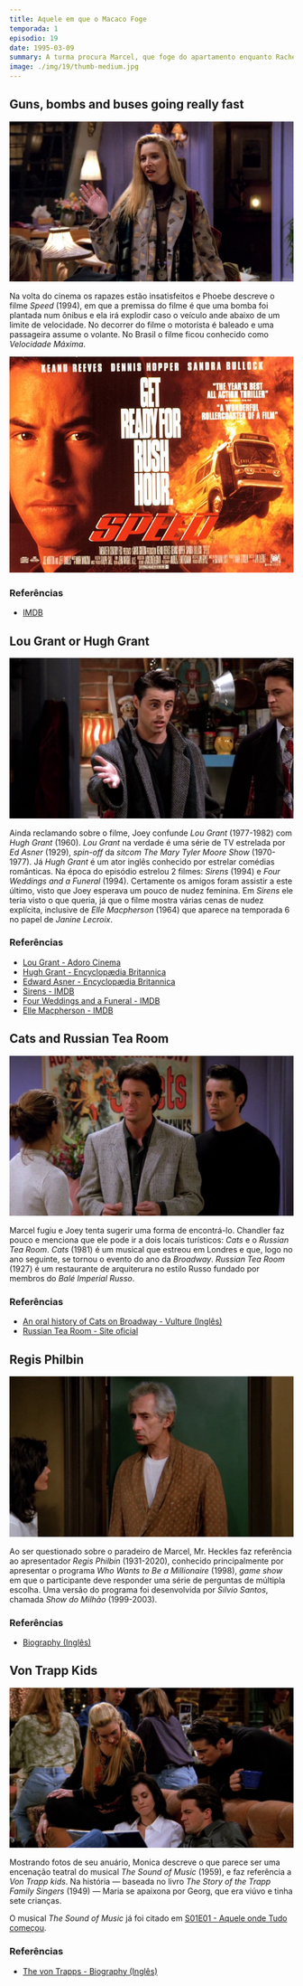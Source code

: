 ```yaml
---
title: Aquele em que o Macaco Foge
temporada: 1
episodio: 19
date: 1995-03-09
summary: A turma procura Marcel, que foge do apartamento enquanto Rachel toma conta dele.
image: ./img/19/thumb-medium.jpg
---
```


## Guns, bombs and buses going really fast

![Guns, bombs and buses going really fast](./img/19/guns-bombs-and-buses-going-really-fast.png)

<cena>
  <phoebe
    original="- I'm sorry it wasn't one of those movies with guns and bombs and buses going really fast."
    traducao="- Desculpe se não foi um daqueles filmes com armas e bombas e ônibus em alta velocidade."
  />
</cena>

Na volta do cinema os rapazes estão insatisfeitos e Phoebe descreve o filme *Speed*
(1994), em que a premissa do filme é que uma bomba foi plantada num ônibus e ela
irá explodir caso o veículo ande abaixo de um limite de velocidade. No decorrer
do filme o motorista é baleado e uma passageira assume o volante. No Brasil o
filme ficou conhecido como *Velocidade Máxima*.

![Speed - Poster](./img/19/speed-poster.jpg)

### Referências

- [IMDB](https://www.imdb.com/title/tt0111257/?ref_=nv_sr_srsg_0)

## Lou Grant or Hugh Grant

![Lou Grant or Hugh Grant](./img/19/lou-grant-or-hugh-grant.png)

<cena>
  <joey
    original="- All right, I don't need to see Lou Grant frolicking."
    traducao="- Tá certo, mas não quero ver Lou Grant saltitando."
  />
  <monica
    original="- Hugh. Hugh Grant."
    traducao="- Hugh. Hugh Grant."
  />
</cena>

Ainda reclamando sobre o filme, Joey confunde *Lou Grant* (1977-1982) com
*Hugh Grant* (1960). *Lou Grant* na verdade é uma série de TV estrelada por
*Ed Asner* (1929), *spin-off* da *sitcom The Mary Tyler Moore Show* (1970-1977).
Já *Hugh Grant* é um ator inglês conhecido por estrelar comédias românticas. Na
época do episódio estrelou 2 filmes: *Sirens* (1994) e *Four Weddings and a Funeral* (1994).
Certamente os amigos foram assistir a este último, visto que Joey esperava um pouco de
nudez feminina. Em *Sirens* ele teria visto o que queria, já que o filme mostra
várias cenas de nudez explícita, inclusive de *Elle Macpherson* (1964) que aparece na temporada
6 no papel de *Janine Lecroix*.

### Referências

- [Lou Grant - Adoro Cinema](http://www.adorocinema.com/series/serie-371/)
- [Hugh Grant - Encyclopædia Britannica](https://www.britannica.com/biography/Hugh-Grant)
- [Edward Asner - Encyclopædia Britannica](https://www.britannica.com/biography/Edward-Asner)
- [Sirens - IMDB](https://www.imdb.com/title/tt0111201/?ref_=nv_sr_srsg_0)
- [Four Weddings and a Funeral - IMDB](https://www.imdb.com/title/tt0109831/?ref_=nv_sr_srsg_0)
- [Elle Macpherson - IMDB](https://www.imdb.com/name/nm0000512/?ref_=nv_sr_srsg_0)

## Cats and Russian Tea Room

![Cats and Russian Tea Room](./img/19/cats-and-russian-tea-room.png)

<cena>
  <joey
    original="- You're a monkey, you're loose in the city. Where do you go?"
    traducao="- Você é um macaco, que está perdido na cidade. Pra onde você vai?"
  />
  <chandler
    original="- Okay, it's his first time out, so he's probably gonna want to do some of the touristy things. I'll go to Cats. You go to the Russian Tea Room."
    traducao="- Tá, é a primeira vez dele fora, ele provavelmente vai pra pontos turísticos. Eu vou ao Cats. Vocês vão ao Russian Tea Room."
  />
</cena>

Marcel fugiu e Joey tenta sugerir uma forma de encontrá-lo. Chandler faz pouco e
menciona que ele pode ir a dois locais turísticos: *Cats* e o *Russian Tea Room*.
*Cats* (1981) é um musical que estreou em Londres e que, logo no ano seguinte,
se tornou o evento do ano da *Broadway*. *Russian Tea Room* (1927) é um restaurante
de arquiterura no estilo Russo fundado por membros do *Balé Imperial Russo*.

### Referências

- [An oral history of Cats on Broadway - Vulture (Inglês)](https://www.vulture.com/2019/12/cats-oral-history-as-told-by-its-cats.html)
- [Russian Tea Room - Site oficial](https://russiantearoomnyc.com/about/)

## Regis Philbin

![Regis Philbin](./img/19/regis-philbin.png)

<cena>
  <monica
    original="- The monkey, have you seen a monkey?"
    traducao="- O macaco, você viu um macaco?"
  />
  <heckles
    original="- I saw Regis Philbin once."
    traducao="- Eu vi Regis Philbin uma vez."
  />
</cena>

Ao ser questionado sobre o paradeiro de Marcel, Mr. Heckles faz referência ao
apresentador *Regis Philbin* (1931-2020), conhecido principalmente por apresentar
o programa *Who Wants to Be a Millionaire* (1998), *game show* em que o participante
deve responder uma série de perguntas de múltipla escolha. Uma versão do programa
foi desenvolvida por *Silvio Santos*, chamada *Show do Milhão* (1999-2003).

### Referências

- [Biography (Inglês)](https://www.biography.com/personality/regis-philbin)

## Von Trapp Kids

![Von Trapp Kids](./img/19/von-trapp-kids.png)

<cena>
  <monica
    original="- This is me in The Sound of Music. You see the von Trapp kids?"
    traducao="- Esta sou eu no The Sound of Music. Conseguem ver as crianças von Trapp?"
  />
  <phoebe
    original="- No."
    traducao="- Não."
  />
  <monica
    original="- That's because I'm in front of them."
    traducao="- É porque estou na frente delas."
  />
</cena>

Mostrando fotos de seu anuário, Monica descreve o que parece ser uma encenação
teatral do musical *The Sound of Music* (1959), e faz referência a *Von Trapp kids*.
Na história &#8212; baseada no livro *The Story of the Trapp Family Singers* (1949) &#8212;
Maria se apaixona por Georg, que era viúvo e tinha sete crianças.

O musical *The Sound of Music* já foi citado em
[S01E01 - Aquele onde Tudo começou](/temporada/1/episodio/1/).

### Referências

- [The von Trapps - Biography (Inglês)](https://www.biography.com/news/real-von-trapp-family-sound-of-music)
